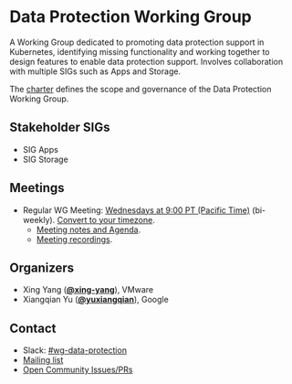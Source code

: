 <!---
This is an autogenerated file!

Please do not edit this file directly, but instead make changes to the
sigs.yaml file in the project root.

To understand how this file is generated, see https://git.k8s.io/community/generator/README.md
--->
# Data Protection Working Group

A Working Group dedicated to promoting data protection support in Kubernetes, identifying missing functionality and working together to design features to enable data protection support. Involves collaboration with multiple SIGs such as Apps and Storage.

The [charter](charter.md) defines the scope and governance of the Data Protection Working Group.

## Stakeholder SIGs
* SIG Apps
* SIG Storage

## Meetings
* Regular WG Meeting: [Wednesdays at 9:00 PT (Pacific Time)](https://zoom.us/j/6933410772) (bi-weekly). [Convert to your timezone](http://www.thetimezoneconverter.com/?t=9:00&tz=PT%20%28Pacific%20Time%29).
  * [Meeting notes and Agenda](https://docs.google.com/document/d/15tLCV3csvjHbKb16DVk-mfUmFry_Rlwo-2uG6KNGsfw/edit).
  * [Meeting recordings](https://www.youtube.com/playlist?list=PL69nYSiGNLP336DulLgPdlWJ_gzRz1iL5).

## Organizers

* Xing Yang (**[@xing-yang](https://github.com/xing-yang)**), VMware
* Xiangqian Yu (**[@yuxiangqian](https://github.com/yuxiangqian)**), Google

## Contact
- Slack: [#wg-data-protection](https://kubernetes.slack.com/messages/wg-data-protection)
- [Mailing list](https://groups.google.com/forum/#!forum/kubernetes-data-protection)
- [Open Community Issues/PRs](https://github.com/kubernetes/community/labels/wg%2Fdata-protection)
<!-- BEGIN CUSTOM CONTENT -->

<!-- END CUSTOM CONTENT -->
